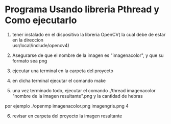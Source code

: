 # Programa Usando libreria Pthread y Como ejecutarlo

1. tener instalado en el dispositivo la libreria OpenCV( la cual debe de estar en la direccion  
usr/local/include/opencv4)

2. Asegurarse de que el nombre de la imagen es "imagenacolor", y que su formato sea png

3. ejecutar una terminal en la carpeta del proyecto

4. en dicha terminal ejecutar el comando make

5. una vez terminado todo, ejecutar el comando ./thread imagenacolor "nombre de la imagen resultante".png y la cantidad de hebras

por ejemplo  ./openmp imagenacolor.png imagengris.png 4

6. revisar en carpeta del proyecto la imagen resultante
